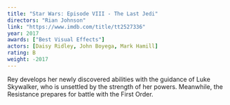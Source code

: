 ```yaml
---
title: "Star Wars: Episode VIII - The Last Jedi"
directors: "Rian Johnson"
link: "https://www.imdb.com/title/tt2527336"
year: 2017
awards: ["Best Visual Effects"]
actors: [Daisy Ridley, John Boyega, Mark Hamill]
rating: B
weight: -2017
---
```

Rey develops her newly discovered abilities with the guidance of Luke Skywalker, who is unsettled by the strength of her powers. Meanwhile, the Resistance prepares for battle with the First Order.